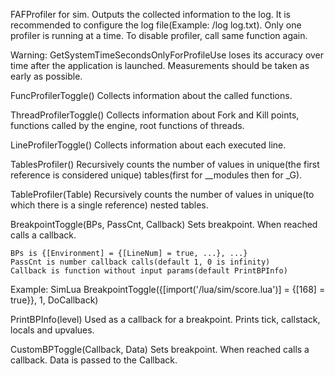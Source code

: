 FAFProfiler for sim. Outputs the collected information to the log.
It is recommended to configure the log file(Example: /log log.txt).
Only one profiler is running at a time.
To disable profiler, call same function again.

Warning: GetSystemTimeSecondsOnlyForProfileUse
    loses its accuracy over time after the application is launched.
    Measurements should be taken as early as possible.

FuncProfilerToggle()
    Collects information about the called functions.

ThreadProfilerToggle()
    Collects information about Fork and Kill points, functions called by the engine, root functions of threads.

LineProfilerToggle()
    Collects information about each executed line.

TablesProfiler()
    Recursively counts the number of values in unique(the first reference is considered unique) tables(first for __modules then for _G).

TableProfiler(Table)
    Recursively counts the number of values in unique(to which there is a single reference) nested tables.

BreakpointToggle(BPs, PassCnt, Callback)
    Sets breakpoint. When reached calls a callback.
    
    BPs is {[Environment] = {[LineNum] = true, ...}, ...}
    PassCnt is number callback calls(default 1, 0 is infinity)
    Callback is function without input params(default PrintBPInfo)
    
Example:
    SimLua BreakpointToggle({[import('/lua/sim/score.lua')] = {[168] = true}}, 1, DoCallback)
    
PrintBPInfo(level)
    Used as a callback for a breakpoint. Prints tick, callstack, locals and upvalues.

CustomBPToggle(Callback, Data)
    Sets breakpoint. When reached calls a callback. Data is passed to the Callback.
